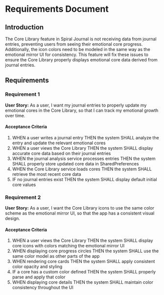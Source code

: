 # Requirements Document

## Introduction

The Core Library feature in Spiral Journal is not receiving data from journal entries, preventing users from seeing their emotional core progress. Additionally, the icon colors need to be modeled in the same way as the emotional mirror UI for consistency. This feature will fix these issues to ensure the Core Library properly displays emotional core data derived from journal entries.

## Requirements

### Requirement 1

**User Story:** As a user, I want my journal entries to properly update my emotional cores in the Core Library, so that I can track my emotional growth over time.

#### Acceptance Criteria

1. WHEN a user writes a journal entry THEN the system SHALL analyze the entry and update the relevant emotional cores
2. WHEN a user views the Core Library THEN the system SHALL display accurate core data based on their journal entries
3. WHEN the journal analysis service processes entries THEN the system SHALL properly store updated core data in SharedPreferences
4. WHEN the Core Library service loads cores THEN the system SHALL retrieve the most recent core data
5. IF no journal entries exist THEN the system SHALL display default initial core values

### Requirement 2

**User Story:** As a user, I want the Core Library icons to use the same color scheme as the emotional mirror UI, so that the app has a consistent visual design.

#### Acceptance Criteria

1. WHEN a user views the Core Library THEN the system SHALL display core icons with colors matching the emotional mirror UI
2. WHEN displaying core progress circles THEN the system SHALL use the same color model as other parts of the app
3. WHEN rendering core cards THEN the system SHALL apply consistent color opacity and styling
4. IF a core has a custom color defined THEN the system SHALL properly parse and apply that color
5. WHEN displaying core details THEN the system SHALL maintain color consistency throughout the UI